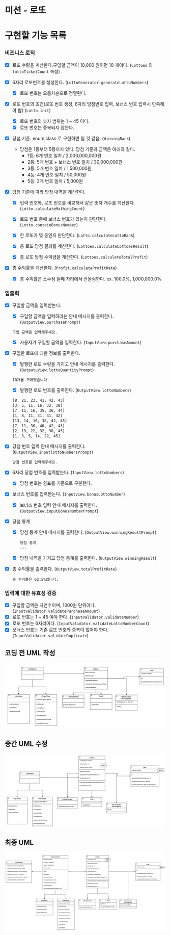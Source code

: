 # 미션 - 로또

# 구현할 기능 목록

### 비즈니스 로직

- [x] 로또 수량을 계산한다.구입할 금액이 10,000 원이면 10 개이다. (`Lottoes` 의 `lottoTicketCount` 속성)

- [x] 6자리 로또번호를 생성한다. (`LottoGenerator.generateLottoNumbers`)
    - [x] 로또 번호는 오름차순으로 정렬된다.

- [x] 로또 번호의 조건(로또 번호 생성, 6자리 당첨번호 입력, 보너스 번호 입력시 만족해야 함) (`Lotto.init`)
    - [x] 로또 번호의 숫자 범위는 1 ~ 45 이다.
    - [x] 로또 번호는 중복되지 않는다.

- [x] 당첨 기준. enum class 로 구현하면 될 것 같음.  (`WinningRank`)
    - 당첨은 1등부터 5등까지 있다. 당첨 기준과 금액은 아래와 같다.
        - 1등: 6개 번호 일치 / 2,000,000,000원
        - 2등: 5개 번호 + 보너스 번호 일치 / 30,000,000원
        - 3등: 5개 번호 일치 / 1,500,000원
        - 4등: 4개 번호 일치 / 50,000원
        - 5등: 3개 번호 일치 / 5,000원

- [x] 당첨 기준에 따라 당첨 내역을 계산한다.
    - [x] 입력 번호와, 로또 번호를 비교해서 같은 숫자 개수를 계산한다. (`Lotto.calculateMathingCount`)
    - [x] 로또 번호 중에 보너스 번호가 있는지 판단한다. (`Lotto.containBonusNumber`)
    - [x] 한 로또가 몇 등인지 판단한다. (`Lotto.calculateLottoRank`)
    - [x] 총 로또 당첨 결과를 계산한다. (`Lottoes.calculateLottoesResult`)
    - [x] 총 로또 당첨 수익금을 계산한다. (`Lottoes.calculateTotalProfit`)


- [x] 총 수익률을 계산한다. (`Profit.calculateProfitRate`)
    - [x] 총 수익률은 소수점 둘째 자리에서 반올림한다. ex. 100.0%, 1,000,000.0%

### 입출력

- [x] 구입할 금액을 입력받는다.
    - [x] 구입할 금액을 입력하라는 안내 메시지를 출력한다. (`OutputView.purchasePrompt`)
  ```
  구입 금액을 입력해주세요.
  ```
    - [x] 사용자가 구입할 금액을 입력한다. (`InputView.purchaseAmount`)

- [x] 구입한 로또에 대한 정보를 출력한다.
    - [x] 발행한 로또 수량을 가지고 안내 메시지를 출력한다. (`OutputuView.lottoQuantityPrompt`)
  ```
  10개를 구매했습니다.
  ```
    - [x] 발행한 로또 번호를 출력한다. (`OutputView.lottoNumbers`)
  ```
  [8, 21, 23, 41, 42, 43]
  [3, 5, 11, 16, 32, 38]
  [7, 11, 16, 35, 36, 44]
  [1, 8, 11, 31, 41, 42]
  [13, 14, 16, 38, 42, 45]
  [7, 11, 30, 40, 42, 43]
  [2, 13, 22, 32, 38, 45]
  [1, 3, 5, 14, 22, 45]
  ```

- [x] 당첨 번호 입력 안내 메시지를 출력한다. (`OutputView.inputlottoNumbersPrompt`)
  ```
  당첨 번호를 입력해주세요.
  ```

- [x] 6자리 당첨 번호를 입력받는다. (`InputView.lottoNumbers`)
    - [x] 당첨 번호는 쉼표를 기준으로 구분한다.

- [x] 보너스 번호를 입력받는다. (`Inputview.bonusLottoNumber`)
    - [x] 보너스 번호 입력 안내 메시지를 출력한다. (`OutputView.inputBonusNumberPrompt`)

- [x] 당첨 통계
    - [x] 당첨 통계 안내 메시지를 출력한다. (`OutputView.winningResultPrompt`)
      ```
      당첨 통계
      ---
      ```
    - [x] 당첨 내역을 가지고 당첨 통계를 출력한다. (`OutputView.winningResult`)

- [x] 총 수익률을 출력한다. (`OutputView.totalProfitRate`)
  ```
  총 수익률은 62.5%입니다.
  ```

### 입력에 대한 유효성 검증

- [x] 구입할 금액은 자연수이며, 1000원 단위이다. (`InputValidator.validatePurchaseAmount`)
- [x] 로또 번호는 1 ~ 45 여야 한다. (`InputValidator.validateNumber`)
- [x] 로또 번호는 6자리이다. (`InputValidator.validateLottoNumberCount`)
- [x] 보너스 번호는 기존 로또 번호와 중복이 없어야 한다. (`InputValidator.validateDuplicate`)

## 코딩 전 UML 작성

![lotto_game_uml_ver1.png](lotto_game_uml_ver1.png)

## 중간 UML 수정

![img.png](lotto_game_uml_ver2.png)

## 최종 UML
![img.png](lotto_game_uml_ver3.png)